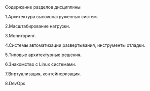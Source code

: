 Содержание разделов дисциплины

1.Архитектура высоконагруженных систем.

2.Масштабирование нагрузки.

3.Мониторинг.

4.Системы автоматизации развертывания, инструменты отладки.

5.Типовые архитектурные решения.

6.Знакомство с Linux системами.

7.Виртуализация, контейнеризация.

8.DevOps.

